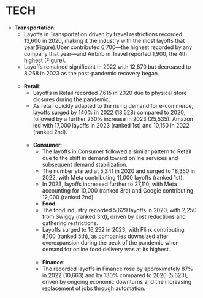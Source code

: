 # TECH

<ul style="list-style-type: circle; font-weight: light;">

<li>
<strong>Transportation</strong>: <br/>
  
  <ul style="list-style-type: circle; font-weight: light;">
    <li>Layoffs in Transportation driven by travel restrictions recorded 13,600 in 2020, making it the industry with the most layoffs that year(Figure).Uber contributed 6,700—the highest recorded by any company that year—and Airbnb in Travel reported 1,900, the 4th highest (Figure).</li>
    <li>Layoffs remained significant in 2022 with 12,870 but decreased to 8,268 in 2023 as the post-pandemic recovery began.</li>
    
</li></li>
<br/>

<li>
<strong>Retail</strong>: <br/>

   <ul style="list-style-type: circle; font-weight: light;">
   <li>Layoffs in Retail recorded 7,615 in 2020 due to physical store closures during the pandemic.</li> 
   <li>As retail quickly adapted to the rising demand for e-commerce, layoffs surged by 140% in 2022 (18,528) compared to 2020, followed by a further 230% increase in 2023 (25,535). Amazon led with 17,000 layoffs in 2023 (ranked 1st) and 10,150 in 2022 (ranked 2nd).</li>

</li>
<br/>

<li>
  <strong>Consumer</strong>: <br/>
  
  <ul style="list-style-type: circle; font-weight: light;">
  <li> The layoffs in Consumer followed a similar pattern to Retail due to the shift in demand toward online services and subsequent demand stabilization.</li> 
  <li> The number started at 5,341 in 2020 and surged to 18,350 in 2022, with Meta contributing 11,000 layoffs (ranked 1st).</li> 
  <li> In 2023, layoffs increased further to 27,110, with Meta accounting for 10,000 (ranked 3rd) and Google contributing 12,000 (ranked 2nd). </li> 



<li>
    <strong>Food</strong>: <br/>
    <li> The food industry recorded 5,629 layoffs in 2020, with 2,250 from Swiggy (ranked 3rd), driven by cost reductions and gathering restrictions.</li>
    <li>Layoffs surged to 16,252 in 2023, with Flink contributing 8,100 (ranked 5th), as companies downsized after overexpansion during the peak of the pandemic when demand for online food delivery was at its highest. </li>
  
</li>
<br/>


<li>
    <strong>Finance</strong>: <br/>
    <li>The recorded layoffs in Finance rose by approximately 87% in 2022 (10,663) and by 130% compared to 2020 (5,623), driven by ongoing economic downturns and the increasing replacement of jobs through automation.</li>

</li>
